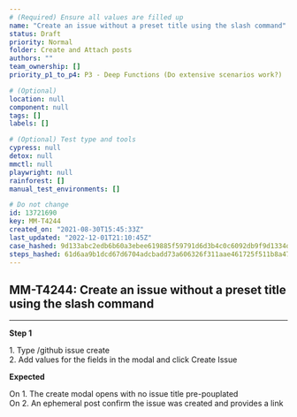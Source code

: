 ```yaml
---
# (Required) Ensure all values are filled up
name: "Create an issue without a preset title using the slash command"
status: Draft
priority: Normal
folder: Create and Attach posts
authors: ""
team_ownership: []
priority_p1_to_p4: P3 - Deep Functions (Do extensive scenarios work?)

# (Optional)
location: null
component: null
tags: []
labels: []

# (Optional) Test type and tools
cypress: null
detox: null
mmctl: null
playwright: null
rainforest: []
manual_test_environments: []

# Do not change
id: 13721690
key: MM-T4244
created_on: "2021-08-30T15:45:33Z"
last_updated: "2022-12-01T21:10:45Z"
case_hashed: 9d133abc2edb6b60a3ebee619885f59791d6d3b4c0c6092db9f9d1334d4bacca1b599bbdb000a58db45a0b9193fe1d45
steps_hashed: 61d6aa9b1dcd67d6704adcbadd73a606326f311aae461725f511b8a47e9e923b0250c282ce7b268c30fb710cde387fe2
---
```


<!-- (Auto-generated) Based on frontmatter's "key" and "name" -->

## MM-T4244: Create an issue without a preset title using the slash command

---

**Step 1**

1\. Type /github issue create\
2\. Add values for the fields in the modal and click Create Issue

**Expected**

On 1. The create modal opens with no issue title pre-pouplated\
On 2. An ephemeral post confirm the issue was created and provides a link
